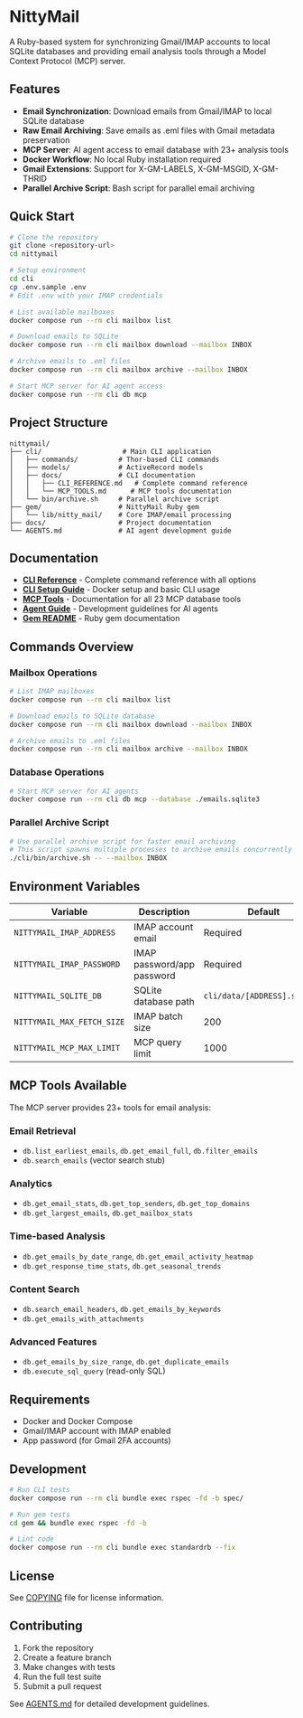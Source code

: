 # NittyMail

A Ruby-based system for synchronizing Gmail/IMAP accounts to local SQLite databases and providing email analysis tools through a Model Context Protocol (MCP) server.

## Features

- **Email Synchronization**: Download emails from Gmail/IMAP to local SQLite database
- **Raw Email Archiving**: Save emails as .eml files with Gmail metadata preservation
- **MCP Server**: AI agent access to email database with 23+ analysis tools
- **Docker Workflow**: No local Ruby installation required
- **Gmail Extensions**: Support for X-GM-LABELS, X-GM-MSGID, X-GM-THRID
- **Parallel Archive Script**: Bash script for parallel email archiving

## Quick Start

```bash
# Clone the repository
git clone <repository-url>
cd nittymail

# Setup environment
cd cli
cp .env.sample .env
# Edit .env with your IMAP credentials

# List available mailboxes
docker compose run --rm cli mailbox list

# Download emails to SQLite
docker compose run --rm cli mailbox download --mailbox INBOX

# Archive emails to .eml files
docker compose run --rm cli mailbox archive --mailbox INBOX

# Start MCP server for AI agent access
docker compose run --rm cli db mcp
```

## Project Structure

```
nittymail/
├── cli/                    # Main CLI application
│   ├── commands/          # Thor-based CLI commands
│   ├── models/            # ActiveRecord models
│   ├── docs/              # CLI documentation
│   │   ├── CLI_REFERENCE.md   # Complete command reference
│   │   └── MCP_TOOLS.md      # MCP tools documentation
│   └── bin/archive.sh     # Parallel archive script
├── gem/                   # NittyMail Ruby gem
│   └── lib/nitty_mail/    # Core IMAP/email processing
├── docs/                  # Project documentation
└── AGENTS.md              # AI agent development guide
```

## Documentation

- **[CLI Reference](cli/docs/CLI_REFERENCE.md)** - Complete command reference with all options
- **[CLI Setup Guide](cli/README.md)** - Docker setup and basic CLI usage
- **[MCP Tools](cli/docs/MCP_TOOLS.md)** - Documentation for all 23 MCP database tools
- **[Agent Guide](AGENTS.md)** - Development guidelines for AI agents
- **[Gem README](gem/README.md)** - Ruby gem documentation

## Commands Overview

### Mailbox Operations
```bash
# List IMAP mailboxes
docker compose run --rm cli mailbox list

# Download emails to SQLite database
docker compose run --rm cli mailbox download --mailbox INBOX

# Archive emails to .eml files
docker compose run --rm cli mailbox archive --mailbox INBOX
```

### Database Operations
```bash
# Start MCP server for AI agents
docker compose run --rm cli db mcp --database ./emails.sqlite3
```

### Parallel Archive Script
```bash
# Use parallel archive script for faster email archiving
# This script spawns multiple processes to archive emails concurrently
./cli/bin/archive.sh -- --mailbox INBOX
```

## Environment Variables

| Variable | Description | Default |
|----------|-------------|---------|
| `NITTYMAIL_IMAP_ADDRESS` | IMAP account email | Required |
| `NITTYMAIL_IMAP_PASSWORD` | IMAP password/app password | Required |
| `NITTYMAIL_SQLITE_DB` | SQLite database path | `cli/data/[ADDRESS].sqlite3` |
| `NITTYMAIL_MAX_FETCH_SIZE` | IMAP batch size | 200 |
| `NITTYMAIL_MCP_MAX_LIMIT` | MCP query limit | 1000 |

## MCP Tools Available

The MCP server provides 23+ tools for email analysis:

### Email Retrieval
- `db.list_earliest_emails`, `db.get_email_full`, `db.filter_emails`
- `db.search_emails` (vector search stub)

### Analytics
- `db.get_email_stats`, `db.get_top_senders`, `db.get_top_domains`
- `db.get_largest_emails`, `db.get_mailbox_stats`

### Time-based Analysis
- `db.get_emails_by_date_range`, `db.get_email_activity_heatmap`
- `db.get_response_time_stats`, `db.get_seasonal_trends`

### Content Search
- `db.search_email_headers`, `db.get_emails_by_keywords`
- `db.get_emails_with_attachments`

### Advanced Features
- `db.get_emails_by_size_range`, `db.get_duplicate_emails`
- `db.execute_sql_query` (read-only SQL)

## Requirements

- Docker and Docker Compose
- Gmail/IMAP account with IMAP enabled
- App password (for Gmail 2FA accounts)

## Development

```bash
# Run CLI tests
docker compose run --rm cli bundle exec rspec -fd -b spec/

# Run gem tests
cd gem && bundle exec rspec -fd -b

# Lint code
docker compose run --rm cli bundle exec standardrb --fix
```

## License

See [COPYING](COPYING) file for license information.

## Contributing

1. Fork the repository
2. Create a feature branch
3. Make changes with tests
4. Run the full test suite
5. Submit a pull request

See [AGENTS.md](AGENTS.md) for detailed development guidelines.